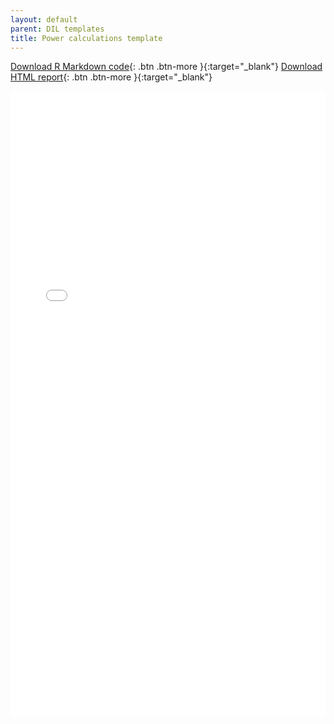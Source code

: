 ```yaml
---
layout: default
parent: DIL templates
title: Power calculations template
---
```


[Download R Markdown code](https://github.com/DevInnovationLab/guides/blob/gh-pages/templates/power.Rmd){: .btn .btn-more }{:target="_blank"}
[Download HTML report](https://github.com/DevInnovationLab/guides/blob/gh-pages/templates/power-notebook.html){: .btn .btn-more }{:target="_blank"}

<div>
    <iframe src="power-notebook.html" allowfullscreen="" width="100%" height="1000px" frameborder="0">
    </iframe>
</div>
